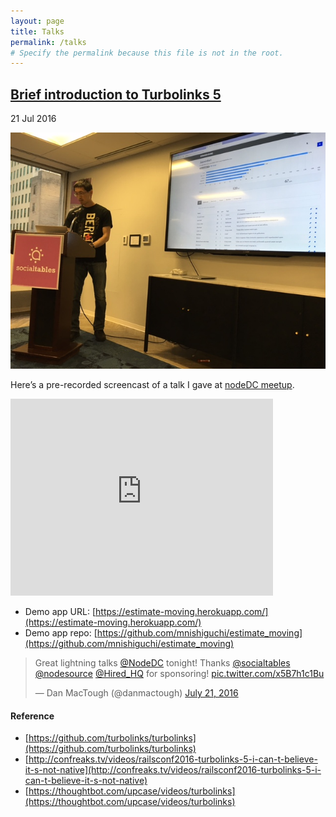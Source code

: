 ```yaml
---
layout: page
title: Talks
permalink: /talks
# Specify the permalink because this file is not in the root.
---
```


## [Brief introduction to Turbolinks 5](https://www.meetup.com/node-dc/events/232620835/)

<time datetime="2016-07-21T00:00:00-04:00" class="post-date">21 Jul 2016</time>

![20160722_brief_introductin_to_turbolinks_5](/images/20160722_brief_introductin_to_turbolinks_5.jpg)

Here’s a pre-recorded screencast of a talk I gave at [nodeDC meetup](https://www.meetup.com/node-dc/events/232620835/).

<iframe width="420" height="315" src="https://www.youtube.com/embed/3Eo4dlg7Y0c" frameborder="0" allowfullscreen></iframe>

+ Demo app URL: [https://estimate-moving.herokuapp.com/](https://estimate-moving.herokuapp.com/)
+ Demo app repo: [https://github.com/mnishiguchi/estimate_moving](https://github.com/mnishiguchi/estimate_moving)

<blockquote class="twitter-tweet" data-lang="en"><p lang="en" dir="ltr">Great lightning talks <a href="https://twitter.com/NodeDC">@NodeDC</a> tonight! Thanks <a href="https://twitter.com/socialtables">@socialtables</a> <a href="https://twitter.com/NodeSource">@nodesource</a> <a href="https://twitter.com/Hired_HQ">@Hired_HQ</a> for sponsoring! <a href="https://t.co/x5B7h1c1Bu">pic.twitter.com/x5B7h1c1Bu</a></p>&mdash; Dan MacTough (@danmactough) <a href="https://twitter.com/danmactough/status/756272997057564673">July 21, 2016</a></blockquote>
<script async src="//platform.twitter.com/widgets.js" charset="utf-8"></script>

#### Reference
+ [https://github.com/turbolinks/turbolinks](https://github.com/turbolinks/turbolinks)
+ [http://confreaks.tv/videos/railsconf2016-turbolinks-5-i-can-t-believe-it-s-not-native](http://confreaks.tv/videos/railsconf2016-turbolinks-5-i-can-t-believe-it-s-not-native)
+ [https://thoughtbot.com/upcase/videos/turbolinks](https://thoughtbot.com/upcase/videos/turbolinks)
